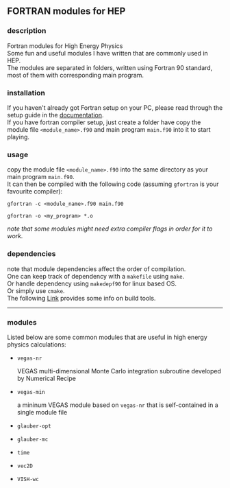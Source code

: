## FORTRAN modules for HEP

### description
Fortran modules for High Energy Physics  
Some fun and useful modules I have written that are commonly used in HEP.  
The modules are separated in folders, written using Fortran 90 standard, most of them with corresponding main program.

### installation
If you haven't already got Fortran setup on your PC, please read through the setup guide in the [documentation](https://fortran-lang.org/learn/os_setup/).  
If you have fortran compiler setup, just create a folder have copy the module file `<module_name>.f90` and main program `main.f90` into it to start playing.

### usage
copy the module file `<module_name>.f90` into the same directory as your main program `main.f90`.  
It can then be compiled with the following code (assuming `gfortran` is your favourite compiler):  
```
gfortran -c <module_name>.f90 main.f90
```
```
gfortran -o <my_program> *.o
```
*note that some modules might need extra compiler flags in order for it to work.*

### dependencies
note that module dependencies affect the order of compilation.  
One can keep track of dependency with a `makefile` using `make`.  
Or handle dependency using `makedepf90` for linux based OS.  
Or simply use `cmake`.  
The following [Link](https://fortranwiki.org/fortran/show/Build+tools) provides some info on build tools.

---

### modules
Listed below are some common modules that are useful in high energy physics calculations:  
- `vegas-nr`

    VEGAS multi-dimensional Monte Carlo integration subroutine developed by Numerical Recipe
  
- `vegas-min`

    a mininum VEGAS module based on `vegas-nr` that is self-contained in a single module file

- `glauber-opt`
- `glauber-mc`
- `time`
- `vec2D`
- `VISH-wc`
